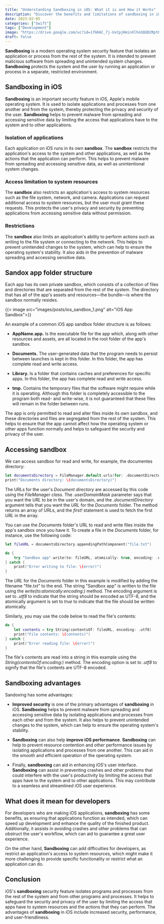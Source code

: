 ```yaml
---
title: "Understanding Sandboxing in iOS: What it is and How it Works"
description: "Discover the benefits and limitations of sandboxing in iOS, and learn how this security feature isolates applications and processes to protect user privacy and security. Get a deeper understanding of how sandboxing works in the Apple ecosystem."
date: 2023-02-05
categories: ["Swift"]
tags: ["Development"]
image: "https://drive.google.com/uc?id=17GKAC_7j-UvCpjHminXlhoSQUD2RptRK"
draft: false
---
```


**Sandboxing** is a modern operating system security feature that isolates an application or process from the rest of the system. It is intended to prevent malicious software from spreading and unintended system changes. **Sandboxing** protects the system and the user by running an application or process in a separate, restricted environment.

## Sandboxing in iOS
**Sandboxing** is an important security feature in iOS, Apple's mobile operating system. It is used to isolate applications and processes from one another and from the system, thereby protecting the privacy and security of the user. **Sandboxing** helps to prevent malware from spreading and accessing sensitive data by limiting the access that applications have to the system and to other applications.

### Isolation of applications
Each application on iOS runs in its own **sandbox**. The **sandbox** restricts the application's access to the system and other applications, as well as the actions that the application can perform. This helps to prevent malware from spreading and accessing sensitive data, as well as unintentional system changes.

### Access limitation to system resources
The **sandbox** also restricts an application's access to system resources such as the file system, network, and camera. Applications can request additional access to system resources, but the user must grant these requests. This protects the user's privacy and security by preventing applications from accessing sensitive data without permission.

### Restrictions
The **sandbox** also limits an application's ability to perform actions such as writing to the file system or connecting to the network. This helps to prevent unintended changes to the system, which can help to ensure the operating system's stability. It also aids in the prevention of malware spreading and accessing sensitive data.

## Sandox app folder structure
Each app has its own private sandbox, which consists of a collection of files and directories that are separated from the rest of the system. The directory that has all of the app's assets and resources—the bundle—is where the sandbox normally resides.

{{< image src="images/posts/ios_sandbox_1.png" alt="iOS App Sandbox">}}


An example of a common iOS app sandbox folder structure is as follows:

* **AppName.app.** Is the executable file for the app which, along with other resources and assets, are all located in the root folder of the app's sandbox.

* **Documents.** The user-generated data that the program needs to persist between launches is kept in this folder. In this folder, the app has complete read and write access.

* **Library.** Is a folder that contains caches and preferences for specific apps. In this folder, the app has complete read and write access.

* **tmp.** Contains the temporary files that the software might require while it is operating. Although this folder is completely accessible to the program both read- and write-wise, it is not guaranteed that these files will remain in the folder between runs.

The app is only permitted to read and alter files inside its own sandbox, and these directories and files are segregated from the rest of the system. This helps to ensure that the app cannot affect how the operating system or other apps function normally and helps to safeguard the security and privacy of the user.

## Accessing sandbox
We can access sandbox for read and write, for example, the documentes directory:

```swift
let documentsDirectory = FileManager.default.urls(for: .documentDirectory, in: .userDomainMask).first!
print("Documents directory: \(documentsDirectory)")
```

The URLs for the user's *Document directory* are accessed by this code using the *FileManager class*. The *.userDomainMask* parameter says that you want the *URL* to be in the user's domain, and the *.documentDirectory* argument tells that you want the *URL* for the *Documents* folder. The method returns an array of URLs, and the *first!* statement is used to fetch the first *URL* in the array.

You can use the *Documents* folder's URL to read and write files inside the app's sandbox once you have it. To create a file in the *Documents* folder, for instance, use the following code:

```swift
let fileURL = documentsDirectory.appendingPathComponent("file.txt")

do {
    try "Sandbox app".write(to: fileURL, atomically: true, encoding: .utf8)
} catch {
    print("Error writing to file: \(error)")
}
```
The *URL* for the *Documents* folder in this example is modified by adding the filename "file.txt" to the end. The string "Sandbox app" is written to the file using the *write(to:atomically:encoding:)* method. The encoding argument is set to *.utf8* to indicate that the string should be encoded as UTF-8, and the atomically argument is set to *true* to indicate that the file should be written atomically.

Similarly, you may use the code below to read the file's contents:

```swift
do {
    let contents = try String(contentsOf: fileURL, encoding: .utf8)
    print("File contents: \(contents)")
} catch {
    print("Error reading file: \(error)")
}
```
The file's contents are read into a string in this example using the *String(contentsOf:encoding:)* method. The encoding option is set to *.utf8* to signify that the file's contents are UTF-8 encoded.


## Sandboxing advantages
Sandoxing has some advantages:

* **Improved security** is one of the primary advantages of **sandboxing** in iOS. **Sandboxing** helps to prevent malware from spreading and accessing sensitive data by isolating applications and processes from each other and from the system. It also helps to prevent unintended changes to the system, which can help to ensure the operating system's stability.

* **Sandboxing** can also help **improve iOS performance**. **Sandboxing** can help to prevent resource contention and other performance issues by isolating applications and processes from one another. This can aid in the smooth and efficient operation of the operating system.

* Finally, **sandboxing** can aid in enhancing iOS's user interface. **Sandboxing** can assist in preventing crashes and other problems that could interfere with the user's productivity by limiting the access that apps have to the system and to other applications. This may contribute to a seamless and streamlined iOS user experience.

## What does it mean for developers
For developers who are making iOS applications, **sandboxing** has some benefits, as ensuring that applications function as intended, which can speed up development and enhance the quality of the finished product. Additionally, it assists in avoiding crashes and other problems that can obstruct the user's workflow, which can aid to guarantee a great user experience.

On the other hand, **Sandboxing** can add difficulties for developers, as restrict an application's access to system resources, which might make it more challenging to provide specific functionality or restrict what an application can do.

## Conclusion
iOS's **sandboxing** security feature isolates programs and processes from the rest of the system and from other programs and processes. It helps to safeguard the security and privacy of the user by limiting the access that apps have to system resources and the actions that they can perform. The advantages of **sandboxing** in iOS include increased security, performance, and user-friendliness.